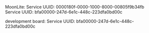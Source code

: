 MoonLite:
Service UUID: 0000180f-0000-1000-8000-00805f9b34fb
Service UUID: bfa00000-247d-6e1c-448c-223dfa0bd00c

development board:
Service UUID: bfa00000-247d-6e1c-448c-223dfa0bd00c